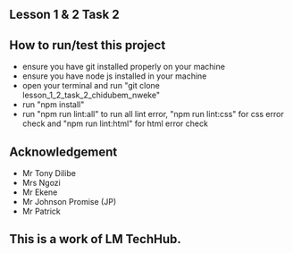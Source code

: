 ## Lesson 1 & 2 Task 2
## How to run/test this project
* ensure you have git installed properly on your machine
* ensure you have node js installed in your machine
* open your terminal and run "git clone lesson_1_2_task_2_chidubem_nweke"
* run "npm install"
* run "npm run lint:all" to run all lint error, "npm run lint:css" for css error check and "npm run lint:html" for html error check
## Acknowledgement
* Mr Tony Dilibe
* Mrs Ngozi
* Mr Ekene
* Mr Johnson Promise (JP)
* Mr Patrick
## This is a work of LM TechHub.